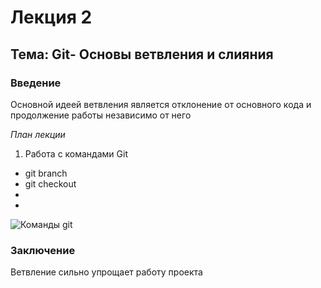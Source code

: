 

# Лекция 2

## Тема: Git- Основы ветвления и слияния

### Введение

Основной идеей ветвления является отклонение от основного кода и продолжение работы независимо от него

_*План лекции*_
1. Работа с командами Git
* git branch
* git checkout
* 
* 


![Команды git](picture.jpeg)

### Заключение
Ветвление сильно упрощает работу проекта
